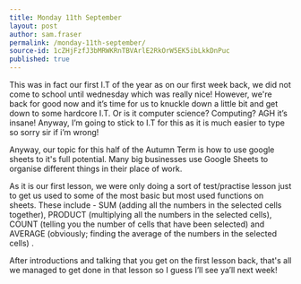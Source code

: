 ```yaml
---
title: Monday 11th September
layout: post
author: sam.fraser
permalink: /monday-11th-september/
source-id: 1cZHjFzfJ3bMRWKRnTBVArlE2RkOrW5EK5ibLkkDnPuc
published: true
---
```

This was in fact our first I.T of the year as on our first week back, we did not come to school until wednesday which was really nice! However, we're back for good now and it’s time for us to knuckle down a little bit and get down to some hardcore I.T. Or is it computer science? Computing? AGH it’s insane! Anyway, I’m going to stick to I.T for this as it is much easier to type so sorry sir if i’m wrong!

Anyway, our topic for this half of the Autumn Term is how to use google sheets to it's full potential. Many big businesses use Google Sheets to organise different things in their place of work. 

As it is our first lesson, we were only doing a sort of test/practise lesson just to get us used to some of the most basic but most used functions on sheets. These include - SUM (adding all the numbers in the selected cells together), PRODUCT (multiplying all the numbers in the selected cells), COUNT (telling you the number of cells that have been selected) and AVERAGE (obviously; finding the average of the numbers in the selected cells) .

After introductions and talking that you get on the first lesson back, that's all we managed to get done in that lesson so I guess I’ll see ya’ll next week!


